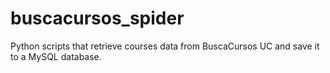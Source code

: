 # buscacursos_spider
Python scripts that retrieve courses data from BuscaCursos UC and save it to a MySQL database.
